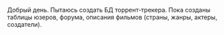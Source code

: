 Добрый день.
Пытаюсь создать БД торрент-трекера. Пока созданы таблицы юзеров, форума, описания фильмов (страны, жанры, актеры, создатели). 
